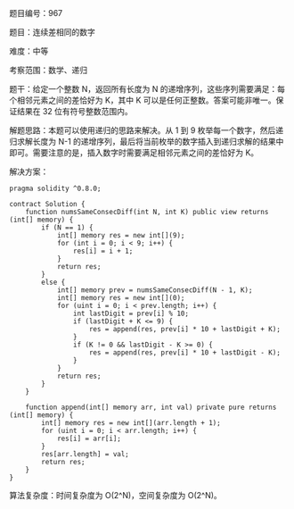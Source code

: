 题目编号：967

题目：连续差相同的数字

难度：中等

考察范围：数学、递归

题干：给定一个整数 N，返回所有长度为 N 的递增序列，这些序列需要满足：每个相邻元素之间的差恰好为 K，其中 K 可以是任何正整数。答案可能非唯一。保证结果在 32 位有符号整数范围内。

解题思路：本题可以使用递归的思路来解决。从 1 到 9 枚举每一个数字，然后递归求解长度为 N-1 的递增序列，最后将当前枚举的数字插入到递归求解的结果中即可。需要注意的是，插入数字时需要满足相邻元素之间的差恰好为 K。

解决方案：

```solidity
pragma solidity ^0.8.0;

contract Solution {
    function numsSameConsecDiff(int N, int K) public view returns (int[] memory) {
        if (N == 1) {
            int[] memory res = new int[](9);
            for (int i = 0; i < 9; i++) {
                res[i] = i + 1;
            }
            return res;
        }
        else {
            int[] memory prev = numsSameConsecDiff(N - 1, K);
            int[] memory res = new int[](0);
            for (uint i = 0; i < prev.length; i++) {
                int lastDigit = prev[i] % 10;
                if (lastDigit + K <= 9) {
                    res = append(res, prev[i] * 10 + lastDigit + K);
                }
                if (K != 0 && lastDigit - K >= 0) {
                    res = append(res, prev[i] * 10 + lastDigit - K);
                }
            }
            return res;
        }
    }
    
    function append(int[] memory arr, int val) private pure returns (int[] memory) {
        int[] memory res = new int[](arr.length + 1);
        for (uint i = 0; i < arr.length; i++) {
            res[i] = arr[i];
        }
        res[arr.length] = val;
        return res;
    }
}
```

算法复杂度：时间复杂度为 O(2^N)，空间复杂度为 O(2^N)。